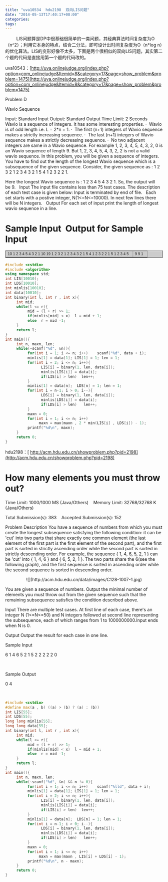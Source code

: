 ```yaml
---
title: "uva10534  hdu2198  双向LIS问题"
date: "2014-05-13T17:40:17+08:00"
categories:
tags:
---
```


                                            
         LIS问题算是DP中很基础很简单的一类问题，其经典算法时间复杂度为O（n^2）；利用它本身的特点，结合二分法，即可设计出时间复杂度为O（n*log n）的优化算法。LIS的变形好像不太多，下面是两个很相似的双向LIS问题，其实第二个题的代码是直接用第一个题的代码改的。


uva10543：[http://uva.onlinejudge.org/index.php?option=com_onlinejudge&Itemid=8&category=17&page=show_problem&problem=1475](http://uva.onlinejudge.org/index.php?option=com_onlinejudge&Itemid=8&category=17&page=show_problem&problem=1475)



Problem D

Wavio Sequence 

Input: Standard Input
Output: Standard Output
Time Limit: 2 Seconds
 
Wavio is a sequence of integers. It has some interesting properties.
·  Wavio is of odd length i.e. L = 2*n + 1.
·  The first (n+1) integers of Wavio sequence makes a strictly increasing sequence.
·  The last (n+1) integers of Wavio sequence makes a strictly decreasing sequence.
·  No two adjacent integers are same in a Wavio sequence.
For example 1, 2, 3, 4, 5, 4, 3, 2, 0 is an Wavio sequence of length 9. But 1, 2, 3, 4, 5, 4, 3, 2, 2 is
 not a valid wavio sequence. In this problem, you will be given a sequence of integers. You have to find out the length of the longest Wavio sequence which is a subsequence of the given sequence. Consider, the given sequence as :
1 2 3 2 1 2 3 4 3 2 1 5 4 1 2 3 2 2 1.


Here the longest Wavio sequence is : 1 2 3 4 5 4 3 2 1. So, the output will be 9.
 
Input
The input file contains less than 75 test cases. The description of each test case is given below: Input is terminated by end of file.
 
Each set starts with a postive integer, N(1<=N<=10000). In next few lines there will be N integers.
 
Output
For each set of input print the length of longest wavio sequence in a line.
# Sample Input  Output for Sample Input
<table cellpadding="0" cellspacing="0" bgcolor="#cccccc" border="1"><tbody><tr><td valign="top" style="font-family:Arial, Helvetica, sans-serif;font-size:12px;">
10
1 2 3 4 5 4 3 2 1 10
19
1 2 3 2 1 2 3 4 3 2 1 5 4 1 2 3 2 2 1
5
1 2 3 4 5
 
</td>
<td valign="top" style="font-family:Arial, Helvetica, sans-serif;font-size:12px;">
9
9
1
 


</td>
</tr></tbody></table>

```cpp
#include <cstdio>
#include <algorithm>
using namespace std;
int LIS[10010];
int LDS[10010];
int minlis[10010];
int data[10010];
int binary(int l, int r , int x){
     int mid; 
     while(l <= r){
          mid = (l + r) >> 1; 
          if(minlis[mid] < x)  l = mid + 1; 
          else  r = mid -1;
     }    
     return l;
}
int main(){
     int n, maxn, len;
     while(~scanf("%d", &n)){
          for(int i = 1; i <= n; i++)    scanf("%d", data + i);  
          minlis[1] = data[1]; LIS[1] = 1; len = 1;
          for(int i = 2; i <= n; i++){
                LIS[i] = binary(1, len, data[i]); 
                minlis[LIS[i]] = data[i]; 
                if(LIS[i] > len)  len++;
          }
          minlis[1] = data[n];  LDS[n] = 1; len = 1;
          for(int i = n-1; i > 0; i--){
                LDS[i] = binary(1, len, data[i]);   
                minlis[LDS[i]] = data[i];    
                if(LDS[i] > len)   len++;
          }
          maxn = 0;
          for(int i = 1; i <= n; i++)
               maxn = max(maxn , 2 * min(LIS[i] , LDS[i]) - 1);                   
          printf("%d\n", maxn);
     }
     return 0;
}
```

hdu2198：[ http://acm.hdu.edu.cn/showproblem.php?pid=2198](http://acm.hdu.edu.cn/showproblem.php?pid=2198)
# How many elements you must throw out?
Time Limit: 1000/1000 MS (Java/Others)    Memory Limit: 32768/32768 K (Java/Others)

Total Submission(s): 383    Accepted Submission(s): 152


Problem Description
You have a sequence of numbers from which you must create the longest subsequence satisfying the following condition: it can be 'cut' into two parts that share exactly one common element (the last element of the first part
 is the first element of the second part), and the first part is sorted in strictly ascending order while the second part is sorted in strictly descending order. For example, the sequence { 1, 4, 6, 5, 2, 1 } can be 'cut' into { 1, 4, 6 } and { 6, 5, 2, 1 }.
 The two parts share the 6(see the following graph), and the first sequence is sorted in ascending order while the second sequence is sorted in descending order.
<center>![](http://acm.hdu.edu.cn/data/images/C128-1007-1.jpg)</center>


You are given a sequence of numbers. Output the minimal number of elements you must throw out from the given sequence such that the remaining subsequence satisfies the condition described above.
 

Input
There are multiple test cases. At first line of each case, there's an integer N (1<=N<=50) and N integers followed at second line representing the subsequence, each of which ranges from 1 to 1000000000.Input ends when N is
 0.
 

Output
Output the result for each case in one line.
 

Sample Input

6
1 4 6 5 2 1
5
2 2 2 2 2
0

 

Sample Output

0
4

 
```cpp
#include <cstdio>
#define max(a , b) ((a) > (b) ? (a) : (b))
int LIS[55];
int LDS[55];
long long minlis[55];
long long data[55];
int binary(int l, int r , int x){
     int mid; 
     while(l <= r){
          mid = (l + r) >> 1;
          if(minlis[mid] < x)  l = mid + 1; 
          else  r = mid -1;
     }    
     return l;
}
int main(){
     int n, maxn, len;
     while(~scanf("%d", &n) && n != 0){
          for(int i = 1; i <= n; i++)    scanf("%lld", data + i);  
          minlis[1] = data[1]; LIS[1] = 1; len = 1;
          for(int i = 2; i <= n; i++){
                LIS[i] = binary(1, len, data[i]); 
                minlis[LIS[i]] = data[i]; 
                if(LIS[i] > len)  len++;
          }
          minlis[1] = data[n];  LDS[n] = 1; len = 1;
          for(int i = n-1; i > 0; i--){
                LDS[i] = binary(1, len, data[i]);   
                minlis[LDS[i]] = data[i];    
                if(LDS[i] > len)   len++;
          }
          maxn = 0;
          for(int i = 1; i <= n; i++)
               maxn = max(maxn , LIS[i] + LDS[i] - 1);                   
          printf("%d\n", n - maxn);
     }
     return 0;
}
```



